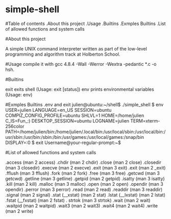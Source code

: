 # simple-shell
#Table of contents
.About this project
.Usage
.Builtins
.Exmples Builtins
.List of allowed functions and system calls

#About this project

A simple UNIX command interpreter written as part of the low-level programming and algorithm track at Holberton School.

#Usage
compile it with
gcc 4.8.4 -Wall -Werror -Wextra -pedantic *.c -o hsh.

#Builtins

exit exits shell (Usage: exit [status])
env prints environmental variables (Usage: env)

#Exmples Builtins
.env and exit
julien@ubuntu:~/shell$ ./simple_shell
$ env
USER=julien
LANGUAGE=en_US
SESSION=ubuntu
COMPIZ_CONFIG_PROFILE=ubuntu
SHLVL=1
HOME=/home/julien
C_IS=Fun_:)
DESKTOP_SESSION=ubuntu
LOGNAME=julien
TERM=xterm-256color
PATH=/home/julien/bin:/home/julien/.local/bin:/usr/local/sbin:/usr/local/bin:/usr/sbin:/usr/bin:/sbin:/bin:/usr/games:/usr/local/games:/snap/bin
DISPLAY=:0
$ exit
Username@your-regular-prompt:~$

#List of allowed functions and system calls

.access (man 2 access)
.chdir (man 2 chdir)
.close (man 2 close)
.closedir (man 3 closedir)
.execve (man 2 execve)
.exit (man 3 exit)
.exit (man 2 _exit)
.fflush (man 3 fflush)
.fork (man 2 fork)
.free (man 3 free)
.getcwd (man 3 getcwd)
.getline (man 3 getline)
.getpid (man 2 getpid)
.isatty (man 3 isatty)
.kill (man 2 kill)
.malloc (man 3 malloc)
.open (man 2 open)
.opendir (man 3 opendir)
.perror (man 3 perror)
.read (man 2 read)
.readdir (man 3 readdir)
.signal (man 2 signal)
.stat (__xstat) (man 2 stat)
.lstat (__lxstat) (man 2 lstat)
.fstat (__fxstat) (man 2 fstat)
. strtok (man 3 strtok)
.wait (man 2 wait)
.waitpid (man 2 waitpid)
.wait3 (man 2 wait3)
.wait4 (man 2 wait4)
.write (man 2 write)


 



